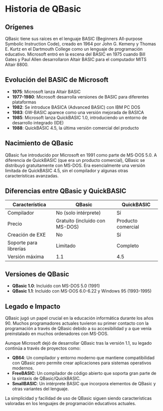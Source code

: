 # Historia de QBasic

## Orígenes

QBasic tiene sus raíces en el lenguaje BASIC (Beginners All-purpose Symbolic Instruction Code), creado en 1964 por John G. Kemeny y Thomas E. Kurtz en el Dartmouth College como un lenguaje de programación educativo. Microsoft entró en la escena del BASIC en 1975 cuando Bill Gates y Paul Allen desarrollaron Altair BASIC para el computador MITS Altair 8800.

## Evolución del BASIC de Microsoft

- **1975**: Microsoft lanza Altair BASIC
- **1977-1980**: Microsoft desarrolla versiones de BASIC para diferentes plataformas
- **1982**: Se introduce BASICA (Advanced BASIC) con IBM PC DOS
- **1983**: GW-BASIC aparece como una versión mejorada de BASICA
- **1985**: Microsoft lanza QuickBASIC 1.0, introduciendo un entorno de desarrollo integrado (IDE)
- **1988**: QuickBASIC 4.5, la última versión comercial del producto

## Nacimiento de QBasic

QBasic fue introducido por Microsoft en 1991 como parte de MS-DOS 5.0. A diferencia de QuickBASIC (que era un producto comercial), QBasic se distribuyó gratuitamente con MS-DOS. Era esencialmente una versión limitada de QuickBASIC 4.5, sin el compilador y algunas otras características avanzadas.

## Diferencias entre QBasic y QuickBASIC

| Característica         | QBasic                         | QuickBASIC         |
| ---------------------- | ------------------------------ | ------------------ |
| Compilador             | No (solo intérprete)           | Sí                 |
| Precio                 | Gratuito (incluido con MS-DOS) | Producto comercial |
| Creación de EXE        | No                             | Sí                 |
| Soporte para librerías | Limitado                       | Completo           |
| Versión máxima         | 1.1                            | 4.5                |

## Versiones de QBasic

- **QBasic 1.0**: Incluido con MS-DOS 5.0 (1991)
- **QBasic 1.1**: Incluido con MS-DOS 6.0-6.22 y Windows 95 (1993-1995)

## Legado e Impacto

QBasic jugó un papel crucial en la educación informática durante los años 90. Muchos programadores actuales tuvieron su primer contacto con la programación a través de QBasic debido a su accesibilidad y a que venía preinstalado en muchos ordenadores con MS-DOS.

Aunque Microsoft dejó de desarrollar QBasic tras la versión 1.1, su legado continúa a través de proyectos como:

- **QB64**: Un compilador y entorno moderno que mantiene compatibilidad con QBasic pero permite crear aplicaciones para sistemas operativos modernos.
- **FreeBASIC**: Un compilador de código abierto que soporta gran parte de la sintaxis de QBasic/QuickBASIC.
- **SmallBASIC**: Un intérprete BASIC que incorpora elementos de QBasic y otras variantes del lenguaje.

La simplicidad y facilidad de uso de QBasic siguen siendo características valoradas en los lenguajes de programación educativos actuales.
